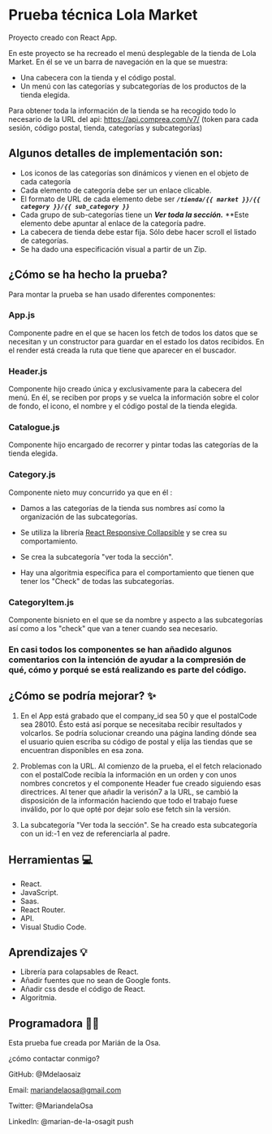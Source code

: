 # Prueba técnica Lola Market 
Proyecto creado con React App.

En este proyecto se ha recreado el menú desplegable de la tienda de Lola Market.
En él se ve un barra de navegación en la que se muestra: 

* Una cabecera con la tienda y el código postal. 
* Un menú con las categorías y subcategorías de los productos de la tienda elegida. 

Para obtener toda la información de la tienda se ha recogido todo lo necesario de la URL del api: https://api.comprea.com/v7/ (token para cada sesión, código postal, tienda, categorías y subcategorías)

## Algunos detalles de implementación son:

- Los iconos de las categorías son dinámicos y vienen en el objeto de cada categoría
- Cada elemento de categoría debe ser un enlace clicable.
- El formato de URL de cada elemento debe ser ***`/tienda/{{ market }}/{{ category }}/{{ sub_category }}`***
- Cada grupo de sub-categorías tiene un ***Ver toda la sección.*** **Este elemento debe apuntar al enlace de la categoría padre.
- La cabecera de tienda debe estar fija. Sólo debe hacer scroll el listado de categorías.
- Se ha dado una especificación visual a partir de un Zip.

## ¿Cómo se ha hecho la prueba?

Para montar la prueba se han usado diferentes componentes:

### App.js 
  Componente padre en el que se hacen los fetch de todos los datos que se necesitan y un constructor para guardar en el estado los datos recibidos.
  En el render está creada la ruta que tiene que aparecer en el buscador.

### Header.js
  Componente hijo creado única y exclusivamente para la cabecera del menú.
  En él, se reciben por props y se vuelca la información sobre el color de fondo, el icono, el nombre y el código postal de la tienda elegida.

### Catalogue.js
  Componente hijo encargado de recorrer y pintar todas las categorías de la tienda elegida.

### Category.js
  Componente nieto muy concurrido ya que en él :

  * Damos a las categorías de la tienda sus nombres así como la organización de las subcategorías.
  
  * Se utiliza la librería [React Responsive Collapsible](https://www.npmjs.com/package/react-collapsible)  y se crea su comportamiento.
  
  * Se crea la subcategoría "ver toda la sección".

  * Hay una algoritmia específica para el comportamiento que tienen que tener los "Check" de todas las subcategorías.

 
### CategoryItem.js
  Componente bisnieto en el que se da nombre y aspecto a las subcategorías así como a los "check" que van a tener cuando sea necesario.

### En casi todos los componentes se han añadido algunos comentarios con la intención de ayudar a la compresión de qué, cómo y porqué se está realizando es parte del código.


## ¿Cómo se podría mejorar? ✨

1. En el App está grabado que el company_id sea 50 y que el postalCode sea 28010.
Ésto está así porque se necesitaba recibir resultados y volcarlos.
Se podría solucionar creando una página landing dónde sea el usuario quien escriba su código de postal y elija las tiendas que se encuentran disponibles en esa zona.

2. Problemas con la URL.
Al comienzo de la prueba, el el fetch relacionado con el postalCode recibía la información en un orden y con unos nombres concretos y el componente Header fue creado siguiendo esas directrices.
Al tener que añadir la verisón7 a la URL, se cambió la disposición de la información haciendo que todo el trabajo fuese inválido, por lo que opté por dejar solo ese fetch sin la versión.
 
3. La subcategoría "Ver toda la sección".
Se ha creado esta subcategoría con un id:-1 en vez de referenciarla al padre.

## Herramientas 💻
- React.
- JavaScript.
- Saas.
- React Router.
- API.
- Visual Studio Code.

## Aprendizajes 💡
* Librería para colapsables de React.
* Añadir fuentes que no sean de Google fonts.
* Añadir css desde el código de React.
* Algoritmia.

## Programadora 👩‍💻
Esta prueba fue creada por Marián de la Osa.

¿cómo contactar conmigo?

GitHub: @Mdelaosaiz

Email: mariandelaosa@gmail.com

Twitter: @MariandelaOsa

LinkedIn: @marian-de-la-osagit push